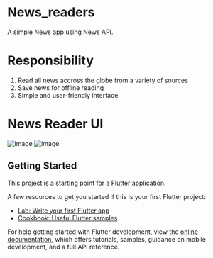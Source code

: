 # News_readers
  A simple News app using News API.

# Responsibility
  1. Read all news accross the globe from a variety of sources
  2. Save news for offline reading
  3. Simple and user-friendly interface

# News Reader UI
![image](https://github.com/moniruzzaman76/News-Reader-App/assets/107347380/8febffca-cab1-4018-8d81-837c67d1adad)
![image](https://github.com/moniruzzaman76/News-Reader-App/assets/107347380/409dd15a-9daa-431b-a802-c9d92517aa23)



## Getting Started

This project is a starting point for a Flutter application.

A few resources to get you started if this is your first Flutter project:

- [Lab: Write your first Flutter app](https://docs.flutter.dev/get-started/codelab)
- [Cookbook: Useful Flutter samples](https://docs.flutter.dev/cookbook)

For help getting started with Flutter development, view the
[online documentation](https://docs.flutter.dev/), which offers tutorials,
samples, guidance on mobile development, and a full API reference.
